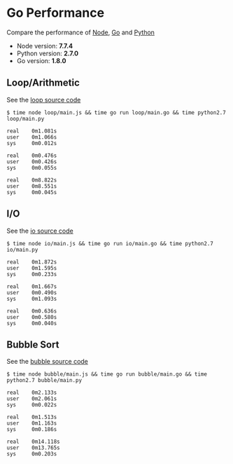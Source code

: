 # Go Performance

Compare the performance of [Node](https://nodejs.org), [Go](https://golang.org) and [Python](https://www.python.org/)

* Node version: **7.7.4**
* Python version: **2.7.0**
* Go version: **1.8.0**

## Loop/Arithmetic

See the [loop source code](./loop)

```
$ time node loop/main.js && time go run loop/main.go && time python2.7 loop/main.py

real    0m1.081s
user    0m1.066s
sys     0m0.012s

real    0m0.476s
user    0m0.426s
sys     0m0.055s

real    0m8.822s
user    0m8.551s
sys     0m0.045s
```

## I/O

See the [io source code](./io)

```
$ time node io/main.js && time go run io/main.go && time python2.7 io/main.py

real    0m1.872s
user    0m1.595s
sys     0m0.233s

real    0m1.667s
user    0m0.490s
sys     0m1.093s

real    0m0.636s
user    0m0.580s
sys     0m0.040s
```

## Bubble Sort

See the [bubble source code](./bubble)

```
$ time node bubble/main.js && time go run bubble/main.go && time python2.7 bubble/main.py

real    0m2.133s
user    0m2.061s
sys     0m0.022s

real    0m1.513s
user    0m1.163s
sys     0m0.186s

real    0m14.118s
user    0m13.765s
sys     0m0.203s
```
